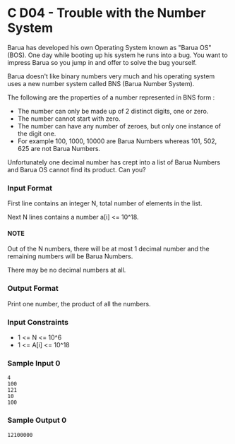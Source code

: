 # C D04 - Trouble with the Number System

Barua has developed his own Operating System known as "Barua OS" (BOS).
One day while booting up his system he runs into a bug. You want to
impress Barua so you jump in and offer to solve the bug yourself.

Barua doesn't like binary numbers very much and his operating system
uses a new number system called BNS (Barua Number System).

The following are the properties of a number represented in BNS form :

-   The number can only be made up of 2 distinct digits, one or zero.
-   The number cannot start with zero.
-   The number can have any number of zeroes, but only one instance
    of the digit one.
-   For example 100, 1000, 10000 are Barua Numbers whereas 101, 502,
    625 are not Barua Numbers.

Unfortunately one decimal number has crept into a list of Barua
Numbers and Barua OS cannot find its product. Can you?

### Input Format

First line contains an integer N, total number of elements in the list.

Next N lines contains a number a[i] <= 10^18.

#### NOTE

Out of the N numbers, there will be at most 1 decimal number and
the remaining numbers will be Barua Numbers.

There may be no decimal numbers at all.

### Output Format

Print one number, the product of all the numbers.

### Input Constraints

-   1 <= N <= 10^6
-   1 <= A[i] <= 10^18

### Sample Input 0

```
4
100
121
10
100
```

### Sample Output 0

```
12100000
```
